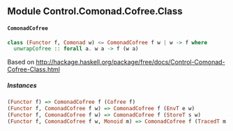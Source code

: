 ## Module Control.Comonad.Cofree.Class

#### `ComonadCofree`

``` purescript
class (Functor f, Comonad w) <= ComonadCofree f w | w -> f where
  unwrapCofree :: forall a. w a -> f (w a)
```

Based on <http://hackage.haskell.org/package/free/docs/Control-Comonad-Cofree-Class.html>

##### Instances
``` purescript
(Functor f) => ComonadCofree f (Cofree f)
(Functor f, ComonadCofree f w) => ComonadCofree f (EnvT e w)
(Functor f, ComonadCofree f w) => ComonadCofree f (StoreT s w)
(Functor f, ComonadCofree f w, Monoid m) => ComonadCofree f (TracedT m w)
```


